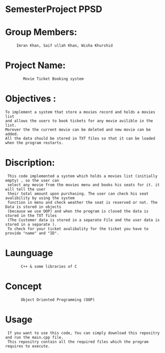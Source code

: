 # SemesterProject PPSD
# Group Members:
         Imran Khan, Saif ullah Khan, Wisha Khurshid
    

# Project Name:
            Movie Ticket Booking system
            
            
# Objectives :
    To implement a system that store a movies record and holds a movies list
    and allows the users to book tickets for any movie avilible in the list.
    Morever the the current movie can be deleted and new movie can be added. 
    All the data should be stored in TXT files so that it can be loaded
    when the program restarts.
    
    
# Discription:
     This code implemented a system which holds a movies list (initially empty) , so the user can
     select any movie from the movies menu and books his seats for it. it will tell the user 
     their total amount upon purchasing. The user can check his seat avalibility by using the system 
     function in menu and check weather the seat is reserved or not. The Data is stored in objects
     (because we use OOP) and when the program is closed the data is stored in the TXT files 
     (The Customer data is stored in a separate File and the user data is stored in a separate ). 
     To check for your ticket avalibality for the ticket you have to provide "name" and "ID".

# Launguage 
           C++ & some libraries of C

# Concept 
           Object Oriented Programming (OOP)
           


# Usage
     If you want to use this code, You can simply download this repositry and run the main.cpp file.
     This repositry contain all the required files which the program requires to execute. 


   
    
